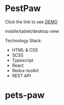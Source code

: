 # PestPaw

Click the link to see [DEMO](https://oleksii-pinchuk.github.io/petspaw/)

mobile/tablet/desktop view

Technology Stack: 
  - HTML & CSS
  - SCSS
  - Typescript
  - React
  - Redux-toolkit
  - REST API
# pets-paw

